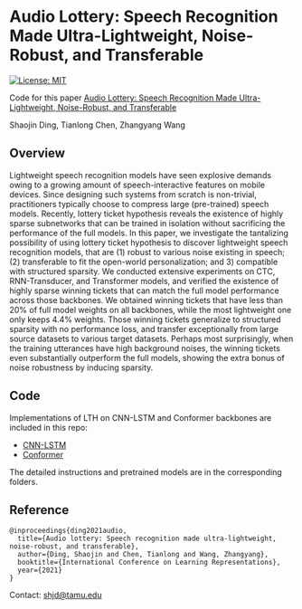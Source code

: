 # Audio Lottery: Speech Recognition Made Ultra-Lightweight, Noise-Robust, and Transferable

[![License: MIT](https://img.shields.io/badge/License-MIT-green.svg)](https://opensource.org/licenses/MIT)

Code for this paper [Audio Lottery: Speech Recognition Made Ultra-Lightweight, Noise-Robust, and Transferable](https://openreview.net/pdf?id=9Nk6AJkVYB)

Shaojin Ding, Tianlong Chen, Zhangyang Wang

## Overview
Lightweight speech recognition models have seen explosive demands owing to a growing amount of speech-interactive features on mobile devices. Since designing such systems from scratch is non-trivial, practitioners typically choose to compress large (pre-trained) speech models. Recently, lottery ticket hypothesis reveals the existence of highly sparse subnetworks that can be trained in isolation without sacrificing the performance of the full models. In this paper, we investigate the tantalizing possibility of using lottery ticket hypothesis to discover lightweight speech recognition models, that are (1) robust to various noise existing in speech; (2) transferable to fit the open-world personalization; and 3) compatible with structured sparsity. We conducted extensive experiments on CTC, RNN-Transducer, and Transformer models, and verified the existence of highly sparse winning tickets that can match the full model performance across those backbones. We obtained winning tickets that have less than 20% of full model weights on all backbones, while the most lightweight one only keeps 4.4% weights. Those winning tickets generalize to structured sparsity with no performance loss, and transfer exceptionally from large source datasets to various target datasets. Perhaps most surprisingly, when the training utterances have high background noises, the winning tickets even substantially outperform the full models, showing the extra bonus of noise robustness by inducing sparsity.

## Code
Implementations of LTH on CNN-LSTM and Conformer backbones are included in this repo: 
* [CNN-LSTM](CNN_LSTM)
* [Conformer](CNN_LSTM)

The detailed instructions and pretrained models are in the corresponding folders.

## Reference

```
@inproceedings{ding2021audio,
  title={Audio lottery: Speech recognition made ultra-lightweight, noise-robust, and transferable},
  author={Ding, Shaojin and Chen, Tianlong and Wang, Zhangyang},
  booktitle={International Conference on Learning Representations},
  year={2021}
}
``` 

Contact: shjd@tamu.edu

